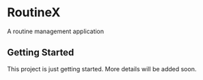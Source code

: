 # RoutineX

A routine management application

## Getting Started

This project is just getting started. More details will be added soon.